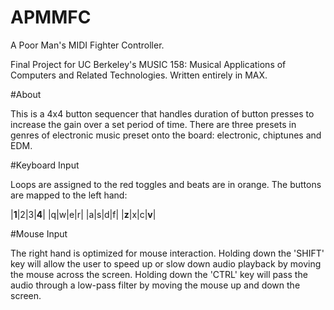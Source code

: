 # APMMFC
A Poor Man's MIDI Fighter Controller. 

Final Project for UC Berkeley's MUSIC 158: Musical Applications of Computers and Related Technologies. Written entirely in MAX.

#About

This is a 4x4 button sequencer that handles duration of button presses to increase the gain over a set period of time. There are three presets in genres of electronic music preset onto the board: electronic, chiptunes and EDM. 

#Keyboard Input

Loops are assigned to the red toggles and beats are in orange. The buttons are mapped to the left hand:

|**1**|2|3|**4**|
|q|w|e|r|
|a|s|d|f|
|**z**|x|c|**v**|

#Mouse Input

The right hand is optimized for mouse interaction. Holding down the 'SHIFT' key will allow the user to speed up or slow down audio playback by moving the mouse across the screen.
Holding down the 'CTRL' key will pass the audio through a low-pass filter by moving the mouse up and down the screen.